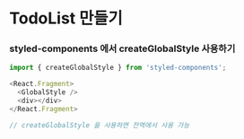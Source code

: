 # TodoList 만들기

### styled-components 에서 createGlobalStyle 사용하기

```js
import { createGlobalStyle } from 'styled-components';

<React.Fragment>
  <GlobalStyle />
  <div></div>
</React.Fragment>

// createGlobalStyle 을 사용하면 전역에서 사용 가능
```

### 

